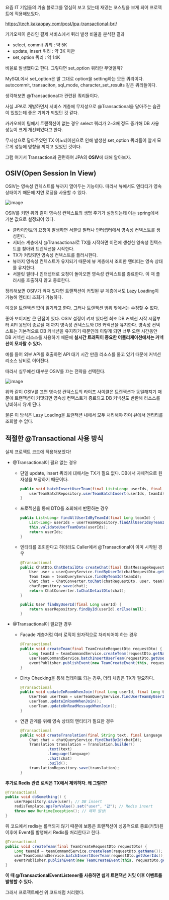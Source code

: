 요즘 IT 기업들의 기술 블로그를 열심히 보고 있는데 재밌는 포스팅을 보게 되어 프로젝트에 적용해보았다.

https://tech.kakaopay.com/post/jpa-transactional-bri/

카카오페이 온라인 결제 서비스에서 쿼리 발생 비율을 분석한 결과 

- select, commit 쿼리 : 약 5K
- update, insert 쿼리 : 약 3K 미만
- set_option 쿼리 : 약 14K

비율로 발생했다고 한다. 그렇다면 set_option 쿼리란 무엇일까?

MySQL에서 set_option은 말 그대로 option을 setting하는 모든 쿼리이다. autocommit, transaciton, sql_mode, character_set_results 같은 쿼리들이다.

생각해보면 @Transactional과 관련된 쿼리들이다. 

사실 JPA로 개발하면서 서비스 계층에 무지성으로 @Transactional을 달아주는 습관이 있었는데 좋은 기회가 되었던 것 같다.

카카오페이 팀에서 트랜잭션이 없는 경우 select 쿼리가 2~3배 정도 증가해 DB 사용 성능이 크게 개선되었다고 한다.

무지성으로 달아주었던 TX 어노테이션으로 인해 발생한 set_option 쿼리들이 알게 모르게 성능에 영향을 끼치고 있었던 것이다.

그럼 여기서 Transaction과 관련하여 JPA의 **OSIV**에 대해 알아보자.

## OSIV(Open Session In View)

OSIV는 영속성 컨텍스트를 뷰까지 열어두는 기능이다. 따라서 뷰에서도 엔티티가 영속 상태이기 때문에 지연 로딩을 사용할 수 있다.

![image](https://github.com/user-attachments/assets/2a911384-eeb1-4f7f-98f4-f0f771fec2fd)

OSIV를 키면 위와 같이 영속성 컨텍스트의 생명 주기가 설정되는데 이는 spring에서 기본 값으로 설정되어 있다.

- 클라이언트의 요청이 발생하면 서블릿 필터나 인터셉터에서 영속성 컨텍스트를 생성한다.
- 서비스 계층에서 @Transactional로 TX를 시작하면 이전에 생성한 영속성 컨텍스트를 찾아와 트랜잭션을 시작한다.
- TX가 커밋되면 영속성 컨텍스트를 플러시한다.
- 뷰까지 영속성 컨텍스트가 유지되기 때문에 뷰 계층에서 조회한 엔티티는 영속 상태를 유지한다.
- 서블릿 필터나 인터셉터로 요청이 돌아오면 영속성 컨텍스트를 종료한다. 이 때 플러시를 호출하지 않고 종료한다.

정리해보면 OSIV가 켜져 있다면 트랜잭션이 커밋된 뷰 계층에서도 Lazy Loading이 가능해 엔티티 조회가 가능하다. 

이것을 트랜잭션 없이 읽기라고 한다. 그러나 트랜잭션 범위 밖에서는 수정할 수 없다.

좋아 보이지만 큰 단점이 있다. OSIV 설정이 켜져 있다면 최초 DB 커넥션 시작 시점부터 API 응답이 종료될 때 까지 영속성 컨텍스트와 DB 커넥션을 유지한다. 영속성 컨텍스트는 기본적으로 DB 커넥션을 유지하기 때문인데 이렇게 되면 너무 오랜 시간동안 DB 커넥션 리소스를 사용하기 때문에 **실시간 트래픽이 중요한 어플리케이션에서는 커넥션이 모자랄 수 있다.**

예를 들어 외부 API를 호출하면 API 대기 시간 만큼 리소스를 물고 있기 때문에 커넥션 리소스 낭비로 이어진다.

따라서 실무에선 대부분 OSIV를 끄는 전략을 선택한다.

![image](https://github.com/user-attachments/assets/d1f9a6bc-f2a6-454b-ba03-9593403c890d)

위와 같이 OSIV를 끄면 영속성 컨텍스트의 라이프 사이클은 트랜잭션과 동일해지기 때문에 트랜잭션이 커밋되면 영속성 컨텍스트가 종료되고 DB 커넥션도 반환해 리소스를 낭비하지 않게 된다.

물론 이 방식은 Lazy Loading을 트랜잭션 내에서 모두 처리해야 하며 뷰에서 엔티티를 조회할 수 없다.

## 적절한 @Transactional 사용 방식

실제 프로젝트 코드에 적용해보았다!

- @Transactional이 필요 없는 경우
    - 단일 update, insert 쿼리에 대해서는 TX가 필요 없다. DB에서 자체적으로 원자성을 보장하기 때문이다.
        
        ```java
        public void batchInsertUserTeam(final List<Long> userIds, final Long teamId) {
            userTeamBatchRepository.userTeamBatchInsert(userIds, teamId);
        }
        ```
        
    - 프로젝션을 통해 DTO를 조회해서 반환하는 경우
        
        ```java
        public List<Long> findAllUserIdByTeamId(final Long teamId) {
            List<Long> userIds = userTeamRepository.findAllUserIdByTeamId(teamId);
            this.validateUserTeamData(userIds);
            return userIds;
        }
        ```
        
    - 엔티티를 조회한다고 하더라도 Caller에서 @Transactional이 이미 시작된 경우
        
        ```java
        @Transactional
        public ChatDto.ChatDetailDto createChat(final ChatMessageRequestDto chatRequestDto, final Long teamId) {
            User user = userQueryService.findByUserId(chatRequestDto.getUserId());
            Team team = teamQueryService.findByTeamId(teamId);
            Chat chat = ChatConverter.toChat(chatRequestDto, user, team);
            chatRepository.save(chat);
            return ChatConverter.toChatDetailDto(chat);
        }
        
        public User findByUserId(final Long userId) {
            return userRepository.findById(userId).orElse(null);
        }
        ```
        
- @Transactional이 필요한 경우
    - Facade 계층처럼 여러 로직이 원자적으로 처리되어야 하는 경우
        
        ```java
        @Transactional
        public void createTeam(final TeamCreateRequestDto requestDto) {
            Long teamId = teamCommandService.createTeam(requestDto.getName());
            userTeamCommandService.batchInsertUserTeam(requestDto.getUserIds(), teamId);
            eventPublisher.publishEvent(new TeamCreateEvent(this, requestDto.getUserIds(), teamId));
        }
        ```
        
    - Dirty Checking을 통해 업데이트 되는 경우, 더티 체킹은 TX가 필요하다.
        
        ```java
        @Transactional
        public void updateInRoomWhenJoin(final Long userId, final Long teamId) {
            UserTeam userTeam = userTeamQueryService.findUserTeamByUserIdAndTeamId(userId, teamId);
            userTeam.updateInRoomWhenJoin();
            userTeam.updateUnReadMessageWhenJoin();
        }
        ```
        
    - 연관 관계를 위해 영속 상태의 엔티티가 필요한 경우
        
        ```java
        @Transactional
        public void createTranslation(final String text, final Language language, final Long chatId) {
            Chat chat = chatQueryService.findChatById(chatId);
            Translation translation = Translation.builder()
                    .text(text)
                    .language(language)
                    .chat(chat)
                    .build();
            translationRepository.save(translation);
        }
        ```
        

**추가로 Redis 관련 로직은 TX에서 제외하자. 왜 그럴까?**

```java
@Transactional
public void doSomething() {
    userRepository.save(user); // DB insert
    redisTemplate.opsForValue().set("user", "값"); // Redis insert
    throw new RuntimeException(); // 예외 발생!
}
```
위 코드에서 redis는 롤백되지 않기 때문에 보통은 트랜잭션이 성공적으로 종료(커밋)된 이후에 Event를 발행해서 Redis를 처리한다고 한다.

```java
@Transactional
public void createTeam(final TeamCreateRequestDto requestDto) {
    Long teamId = teamCommandService.createTeam(requestDto.getName());
    userTeamCommandService.batchInsertUserTeam(requestDto.getUserIds(), teamId);
    eventPublisher.publishEvent(new TeamCreateEvent(this, requestDto.getUserIds(), teamId));
}
```
**이 때 @TransactionalEventListener를 사용하면 쉽게 트랜잭션 커밋 이후 이벤트를 발행할 수 있다.**

그래서 프로젝트에선 위 코드처럼 처리했다.
